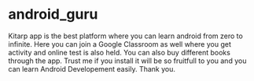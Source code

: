 # android_guru 
Kitarp app is the best platform where you can learn android from zero to infinite.
Here you can join a Google Classroom as well where you get activity and online test is also held.
You can also buy different books through the app.
Trust me if you install it will be so fruitfull to you and you can learn Android Developement easily.
Thank you.
